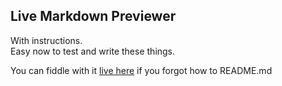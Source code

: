 Live Markdown Previewer
-----

With instructions.  
Easy now to test and write these things.  

You can fiddle with it 
[live here](https://fraasi.github.io/Markdown-previewer)
if you forgot how to README.md